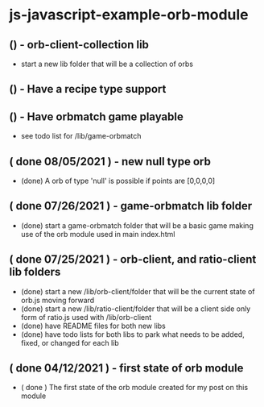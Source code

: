 # js-javascript-example-orb-module


## () - orb-client-collection lib
* start a new lib folder that will be a collection of orbs

## () - Have a recipe type support

## () - Have orbmatch game playable
* see todo list for /lib/game-orbmatch

## ( done 08/05/2021 ) - new null type orb
* (done) A orb of type 'null' is possible if points are [0,0,0,0]

## ( done 07/26/2021 ) - game-orbmatch lib folder
* (done) start a game-orbmatch folder that will be a basic game making use of the orb module used in main index.html

## ( done 07/25/2021 ) - orb-client, and ratio-client lib folders
* (done) start a new /lib/orb-client/folder that will be the current state of orb.js moving forward
* (done) start a new /lib/ratio-client/folder that will be a client side only form of ratio.js used with /lib/orb-client
* (done) have README files for both new libs
* (done) have todo lists for both libs to park what needs to be added, fixed, or changed for each lib

## ( done 04/12/2021 ) - first state of orb module
* ( done ) The first state of the orb module created for my post on this module